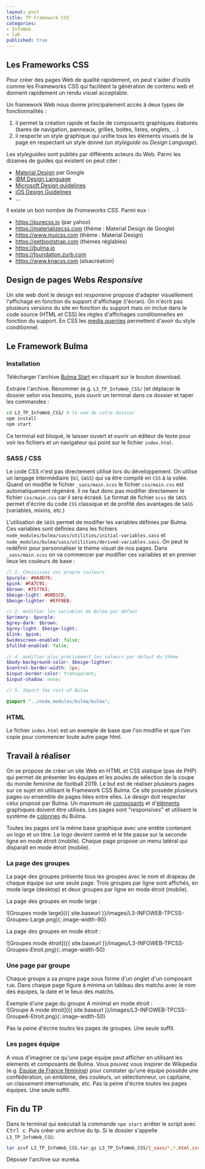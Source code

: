 ```yaml
---
layout: post
title: TP Framework CSS
categories:  
- InfoWeb
- lab
published: true
---
```


## Les Frameworks CSS 

Pour créer des pages Web de qualité rapidement, on peut s'aider d'outils comme les Frameworks CSS qui facilitent la génération de contenu web et donnent rapidement un rendu visuel acceptable.

Un framework Web nous donne principalement accès à deux types de  fonctionnalités :

1. il permet la création rapide et facile de composants graphiques élaborés (bares de navigation, panneaux, grilles, boites, listes, onglets, ...)
2. il respecte un style graphique qui unifie tous les éléments visuels de la page en respectant un style donné (un *styleguide* ou *Design Language*).

Les *styleguides* sont publiés par différents acteurs du Web. Parmi les dizaines de guides qui existent on peut citer :

- [Material Design](https://material.io/design/introduction/#principles) par Google
- [IBM Design Language](https://www.ibm.com/design/language/)
- [Microsoft Design guidelines](https://developer.microsoft.com/en-us/windows/apps/design)
- [iOS Design Guidelines](https://ivomynttinen.com/blog/ios-design-guidelines)
- ...

Il existe un bon nombre de *Frameworks CSS*. Parmi eux :

- <https://purecss.io> (par yahoo)
- <https://materializecss.com> (thème :  Material Design de Google)
- <https://www.muicss.com> (thème : Material Design)
- <https://getbootstrap.com> (thèmes réglables)
- <https://bulma.io> 
- <https://foundation.zurb.com> 
- <https://www.knacss.com> (alsacréation)

## Design de pages Webs *Responsive*

Un site web dont le design est *responsive* propose d'adapter visuellement l'affichage en fonction du support d'affichage (l'écran).
On n'écrit pas plusieurs versions du site en fonction du support mais on inclue dans le code source (HTML et CSS) les règles d'affichages conditionnelles en fonction du support. En CSS les [media querries](https://en.wikipedia.org/wiki/Media_queries) permettent d'avoir du style conditionnel.

## Le Framework Bulma

### Installation

Télécharger l'archive [Bulma Start](https://bulma.io/bulma-start/) en cliquant sur le bouton download.

Extraire l'archive. Renommer (e.g.  `L3_TP_InfoWeb_CSS/` )et déplacer le dossier selon vos besoins, puis ouvrir un terminal dans ce dossier et taper les commandes : 

```bash
cd L3_TP_InfoWeb_CSS/ # le nom de votre dossier
npm install
npm start
```

Ce terminal est bloqué, le laisser ouvert et ouvrir un éditeur de texte pour voir les fichiers et un navigateur qui point sur le fichier `index.html`.

### SASS /  CSS

Le code CSS n'est pas directement utilisé lors du développement. On utilise un langage intermédiaire (ici, `SASS`) qui va être compilé en `CSS` à la volée. Quand on modifie le fichier `_sass/main.scss` le fichier `css/main.css` est automatiquement régénéré. Il ne faut donc pas modifier directemenr le fichier `css/main.css` car il sera écrasé.  Le format de fichier `scss` de `SASS` permet d'écrire du code `CSS` classique et de profité des avantages de `SASS` (variables, mixins, etc.)

L'utilisation de `SASS` permet de modifier les variables définies par Bulma. Ces variables sont définies dans les fichiers  `node_modules/bulma/sass/utilities/initial-variables.sass` et `node_modules/bulma/sass/utilities/derived-variables.sass`. On peut le redéfinir pour personnaliser le thème visuel de nos pages. Dans `_sass/main.scss` on va commencer par modifier ces variables et en premier lieux les couleurs de base : 

```scss
// 1. Choisissez vos propre couleurs
$purple: #8A4D76;
$pink: #FA7C91;
$brown: #757763;
$beige-light: #D0D1CD;
$beige-lighter: #EFF0EB;

// 2. modifier les variables de Bulma par défaut
$primary: $purple;
$grey-dark: $brown;
$grey-light: $beige-light;
$link: $pink;
$widescreen-enabled: false;
$fullhd-enabled: false;

// 4. modifier plus précisément les valeurs par défaut du thème
$body-background-color: $beige-lighter;
$control-border-width: 2px;
$input-border-color: transparent;
$input-shadow: none;

// 5. Import the rest of Bulma

@import "../node_modules/bulma/bulma";
```


### HTML

Le fichier `index.html` est un exemple de base que l'on modifie et que l'on copie pour commencer toute autre page html.

## Travail à réaliser

On se propose de créer un site Web en HTML et CSS statique (pas de PHP) qui permet de présenter les équipes et les poules de sélection de la coupe du monde feminine de football 2019. Le but est de réaliser plusieurs pages sur ce sujet en utilisant le Framework CSS Bulma. Ce site possède plusieurs pages ou ensemble de pages liées entre elles. Le design doit respecter celui proposé par Bulma. Un maximum de [composants](https://bulma.io/documentation/components/) et d'[éléments](https://bulma.io/documentation/elements/) graphiques doivent être utilisés. Les pages sont "*responsives*" et utilisent le système de [colonnes](https://bulma.io/documentation/columns/) du Bulma.

Toutes les pages ont la même base graphique avec une entête contenant un logo et un titre. Le logo devient centré et le tite passe sur la seconde ligne en mode étroit (mobile). Chaque page propose un menu latéral qui disparaît en mode étroit (mobile).

### La page des groupes

La page des groupes présente tous les groupes avec le nom et drapeau de chaque équipe sur une seule page. Trois groupes  par ligne sont affichés, en mode large (desktop) et  deux groupes par ligne en mode étroit (mobile).

La page des groupes en mode large :

![Groupes mode large]({{ site.baseurl }}/images/L3-INFOWEB-TPCSS-Groupes-Large.png){:.image-width-90}

La page des groupes en mode étroit :

![Groupes mode étroit]({{ site.baseurl }}/images/L3-INFOWEB-TPCSS-Groupes-Etroit.png){:.image-width-50}

### Une page par groupe

Chaque groupe a sa propre page sous forme d'un onglet d'un composant `tab`. Dans chaque page figure à minima un tableau  des matchs avec le nom des équipes, la date et le lieux des matchs.

Exemple d'une page du groupe A minimal en mode étroit :  
![Groupe A mode étroit]({{ site.baseurl }}/images/L3-INFOWEB-TPCSS-GroupeA-Etroit.png){:.image-width-50}

Pas la peine d'écrire *toutes* les pages de groupes. Une seule suffit.

### Les pages équipe

A vous d'imaginer ce qu'une page équipe peut afficher en utilisant les elements et composants de Bulma. Vous pouvez vous inspirer de  Wikipedia (e.g. [Équipe de France féminine](https://fr.wikipedia.org/wiki/%C3%89quipe_de_France_f%C3%A9minine_de_football)) pour constater qu'une équipe possède une confédération, un emblème, des couleurs, un sélectionneur, un capitaine, un classement internationale, etc. Pas la peine d'écrire *toutes* les pages équipes. Une seule suffit.

## Fin du TP

Dans le terminal qui exécutait la commande `npm start` arrêter le script avec <kbd>Ctrl c</kbd>. Puis créer une archive du tp. Si le dossier s'appelle `L3_TP_InfoWeb_CSS`:

```sh
tar zcvf L3_TP_InfoWeb_CSS.tar.gz L3_TP_InfoWeb_CSS/{_sass/*,*.html,css/*,lib/*}
```

Déposer l'archive sur eureka.

